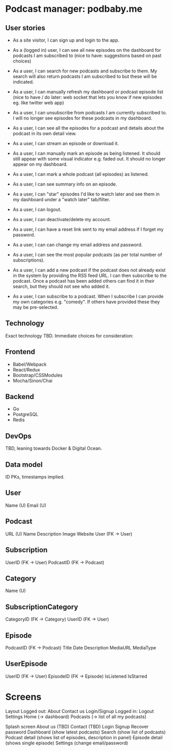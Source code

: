 
Podcast manager: podbaby.me
===========================

User stories
------------

- As a site visitor, I can sign up and login to the app.

- As a (logged in) user, I can see all new episodes on the dashboard for podcasts I am subscribed to (nice to have: suggestions based on past choices) 

- As a user, I can search for new podcasts and subscribe to them. My search will also return podcasts I am subscribed to but these will be indicated.

- As a user, I can manually refresh my dashboard or podcast episode list (nice to have / do later: web socket that lets you know if new episodes eg. like twitter web app)

- As a user, I can unsubscribe from podcasts I am currently subscribed to. I will no longer see episodes for these podcasts in my dashboard.

- As a user, I can see all the episodes for a podcast and details about the podcast in its own detail view.

- As a user, I can stream an episode or download it. 

- As a user, I can manually mark an episode as being listened. It should still appear with some visual indicator e.g. faded out. It should no longer appear on my dashboard.

- As a user, I can mark a whole podcast (all episodes) as listened.

- As a user, I can see summary info on an episode.

- As a user, I can "star" episodes I'd like to watch later and see them in my dashboard under a "watch later" tab/filter.

- As a user, I can logout.

- As a user, I can deactivate/delete my account.

- As a user, I can have a reset link sent to my email address if I forget my password.

- As a user, I can can change my email address and password.

- As a user, I can see the most popular podcasts (as per total number of subscriptions).

- As a user, I can add a new podcast if the podcast does not already exist in the system by providing the RSS feed URL. I can then subscribe to the podcast. Once a podcast has been added others can find it in their search, but they should not see who added it.

- As a user, I can subscribe to a podcast. When I subscribe I can provide my own categories e.g. "comedy". If others have provided these they may be pre-selected.

Technology
----------

Exact technology TBD. Immediate choices for consideration:

Frontend
---------

- Babel/Webpack 
- React/Redux
- Bootstrap/CSSModules
- Mocha/Sinon/Chai

Backend
-------

- Go
- PostgreSQL
- Redis

DevOps
------

TBD, leaning towards Docker & Digital Ocean.

Data model
----------

ID PKs, timestamps implied.

User
----
Name (U)
Email (U)

Podcast
-------
URL (U)
Name
Description
Image
Website
User (FK -> User)

Subscription
------------
UserID (FK -> User)
PodcastID (FK -> Podcast)

Category
--------
Name (U)

SubscriptionCategory
--------------------
CategoryID (FK -> Category)
UserID (FK -> User)

Episode
-------
PodcastID (FK -> Podcast)
Title
Date
Description
MediaURL
MediaType

UserEpisode
---------
UserID (FK -> User)
EpisodeID (FK -> Episode)
IsListened
IsStarred

Screens
=======

Layout
    Logged out:
        About
        Contact us
        Login/Signup
    Logged in:
        Logout
        Settings
        Home (-> dashboard)
        Podcasts (-> list of all my podcasts)

Splash screen
About us (TBD)
Contact (TBD)
Login 
Signup
Recover password
Dashboard (show latest podcasts)
Search (show list of podcasts)
Podcast detail (shows list of episodes, description in panel)
Episode detail (shows single episode)
Settings (change email/password)


